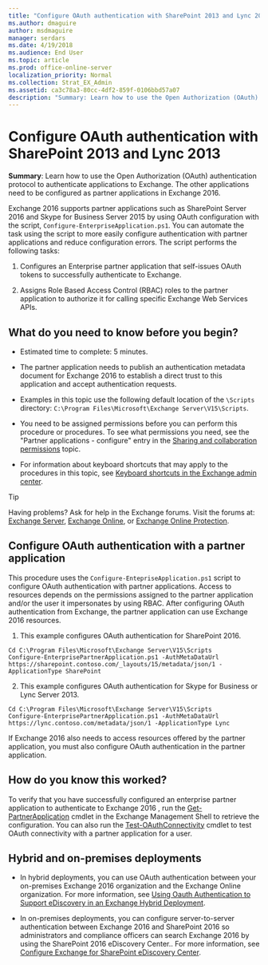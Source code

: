 ```yaml
---
title: "Configure OAuth authentication with SharePoint 2013 and Lync 2013"
ms.author: dmaguire
author: msdmaguire
manager: serdars
ms.date: 4/19/2018
ms.audience: End User
ms.topic: article
ms.prod: office-online-server
localization_priority: Normal
ms.collection: Strat_EX_Admin
ms.assetid: ca3c78a3-80cc-4df2-859f-0106bbd57a07
description: "Summary: Learn how to use the Open Authorization (OAuth) authentication protocol to authenticate applications to Exchange. The other applications need to be configured as partner applications in Exchange 2016."
---
```


# Configure OAuth authentication with SharePoint 2013 and Lync 2013

 **Summary**: Learn how to use the Open Authorization (OAuth) authentication protocol to authenticate applications to Exchange. The other applications need to be configured as partner applications in Exchange 2016.
  
Exchange 2016 supports partner applications such as SharePoint Server 2016 and Skype for Business Server 2015 by using OAuth configuration with the script,  `Configure-EnterpriseApplication.ps1`. You can automate the task using the script to more easily configure authentication with partner applications and reduce configuration errors. The script performs the following tasks:
  
1. Configures an Enterprise partner application that self-issues OAuth tokens to successfully authenticate to Exchange.
    
2. Assigns Role Based Access Control (RBAC) roles to the partner application to authorize it for calling specific Exchange Web Services APIs.
    
## What do you need to know before you begin?

- Estimated time to complete: 5 minutes.
    
- The partner application needs to publish an authentication metadata document for Exchange 2016 to establish a direct trust to this application and accept authentication requests.
    
- Examples in this topic use the following default location of the  `\Scripts` directory:  `C:\Program Files\Microsoft\Exchange Server\V15\Scripts`.
    
- You need to be assigned permissions before you can perform this procedure or procedures. To see what permissions you need, see the "Partner applications - configure" entry in the [Sharing and collaboration permissions](../../permissions/feature-permissions/sharing-and-collaboration-permissions.md) topic. 
    
- For information about keyboard shortcuts that may apply to the procedures in this topic, see [Keyboard shortcuts in the Exchange admin center](../../about-documentation/eac-keyboard-shortcuts.md).
    
> [!TIP]
> Having problems? Ask for help in the Exchange forums. Visit the forums at: [Exchange Server](https://go.microsoft.com/fwlink/p/?linkId=60612), [Exchange Online](https://go.microsoft.com/fwlink/p/?linkId=267542), or [Exchange Online Protection](https://go.microsoft.com/fwlink/p/?linkId=285351). 
  
## Configure OAuth authentication with a partner application

This procedure uses the  `Configure-EntepriseApplication.ps1` script to configure OAuth authentication with partner applications. Access to resources depends on the permissions assigned to the partner application and/or the user it impersonates by using RBAC. After configuring OAuth authentication from Exchange, the partner application can use Exchange 2016 resources. 
  
1. This example configures OAuth authentication for SharePoint 2016.
    
  ```
  Cd C:\Program Files\Microsoft\Exchange Server\V15\Scripts
  Configure-EnterprisePartnerApplication.ps1 -AuthMetaDataUrl https://sharepoint.contoso.com/_layouts/15/metadata/json/1 -ApplicationType SharePoint
  
  ```

2. This example configures OAuth authentication for Skype for Business or Lync Server 2013.
    
  ```
  Cd C:\Program Files\Microsoft\Exchange Server\V15\Scripts
  Configure-EnterprisePartnerApplication.ps1 -AuthMetaDataUrl https://lync.contoso.com/metadata/json/1 -ApplicationType Lync
  
  ```

 If Exchange 2016 also needs to access resources offered by the partner application, you must also configure OAuth authentication in the partner application. 
  
## How do you know this worked?

To verify that you have successfully configured an enterprise partner application to authenticate to Exchange 2016 , run the [Get-PartnerApplication](http://technet.microsoft.com/library/e6ce8128-f174-4bca-91e6-004fc94cf0f8.aspx) cmdlet in the Exchange Management Shell to retrieve the configuration. You can also run the [Test-OAuthConnectivity](http://technet.microsoft.com/library/26aa9772-aa31-4765-b2a4-d0dd78d77fc8.aspx) cmdlet to test OAuth connectivity with a partner application for a user. 
  
## Hybrid and on-premises deployments

- In hybrid deployments, you can use OAuth authentication between your on-premises Exchange 2016 organization and the Exchange Online organization. For more information, see [Using Oauth Authentication to Support eDiscovery in an Exchange Hybrid Deployment](http://technet.microsoft.com/library/b069f8db-fbe1-4047-ad97-d00172ee6a12.aspx).
    
- In on-premises deployments, you can configure server-to-server authentication between Exchange 2016 and SharePoint 2016 so administrators and compliance officers can search Exchange 2016 by using the SharePoint 2016 eDiscovery Center.. For more information, see [Configure Exchange for SharePoint eDiscovery Center](http://technet.microsoft.com/library/795c1a3b-295c-4ee5-ade9-52cf3fda3f19.aspx).
    


